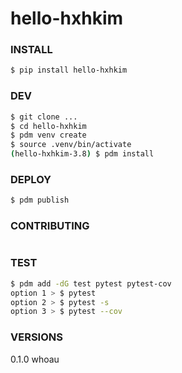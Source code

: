 # hello-hxhkim

### 


### INSTALL
```bash
$ pip install hello-hxhkim
```

### DEV
```bash
$ git clone ...
$ cd hello-hxhkim
$ pdm venv create
$ source .venv/bin/activate
(hello-hxhkim-3.8) $ pdm install
```

### DEPLOY 
```bash
$ pdm publish
```

### CONTRIBUTING
```bash

```

### TEST
```bash
$ pdm add -dG test pytest pytest-cov
option 1 > $ pytest
option 2 > $ pytest -s
option 3 > $ pytest --cov
```

### VERSIONS
0.1.0 whoau
